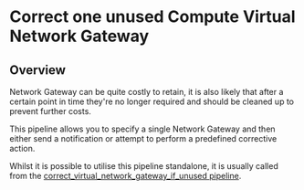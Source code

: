 # Correct one unused Compute Virtual Network Gateway

## Overview

Network Gateway can be quite costly to retain, it is also likely that after a certain point in time they're no longer required and should be cleaned up to prevent further costs.

This pipeline allows you to specify a single Network Gateway and then either send a notification or attempt to perform a predefined corrective action.

Whilst it is possible to utilise this pipeline standalone, it is usually called from the [correct_virtual_network_gateway_if_unused pipeline](https://hub.flowpipe.io/mods/turbot/azure_thrifty/pipelines/azure_thrifty.pipeline.correct_virtual_network_gateway_if_unused).
